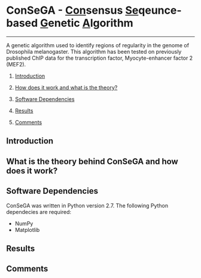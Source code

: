 # ConSeGA - <ins>Con</ins>sensus <ins>Se</ins>qeunce-based <ins>G</ins>enetic <ins>A</ins>lgorithm
---------------------------------------------------------------------------------------------------
A genetic algorithm used to identify regions of regularity in the genome of Drosophila melanogaster.  This algorithm has been tested on previously published ChIP data for the transcription factor, Myocyte-enhancer factor 2 (MEF2).

1.  [Introduction](#introduction)

2.  [How does it work and what is the theory?](#what-is-the-theory-behind-ConSeGA-and-how-does-it-work)

3.  [Software Dependencies](#software-dependencies)

4.  [Results](#results)

5.  [Comments](#comments)

## Introduction


## What is the theory behind ConSeGA and how does it work?


## Software Dependencies
ConSeGA was written in Python version 2.7.  The following Python dependecies are required:
* NumPy
* Matplotlib

## Results


## Comments

